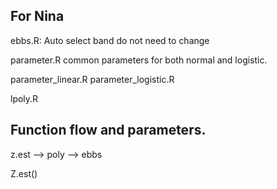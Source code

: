 ## For Nina

ebbs.R: Auto select band
do not need to change

parameter.R
common parameters for both normal and logistic.

parameter_linear.R
parameter_logistic.R

lpoly.R


## Function flow and parameters. 

z.est --> poly --> ebbs

Z.est()
